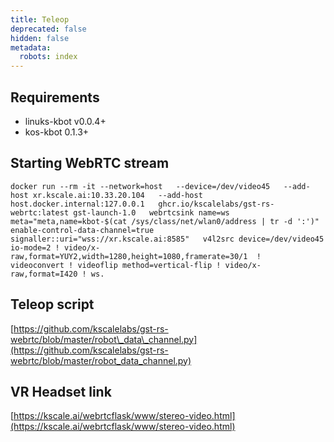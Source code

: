 ```yaml
---
title: Teleop
deprecated: false
hidden: false
metadata:
  robots: index
---
```

## Requirements

* linuks-kbot v0.0.4+
* kos-kbot 0.1.3+

## Starting WebRTC stream

```Text bash
docker run --rm -it --network=host   --device=/dev/video45   --add-host xr.kscale.ai:10.33.20.104   --add-host host.docker.internal:127.0.0.1   ghcr.io/kscalelabs/gst-rs-webrtc:latest gst-launch-1.0   webrtcsink name=ws meta="meta,name=kbot-$(cat /sys/class/net/wlan0/address | tr -d ':')"   enable-control-data-channel=true signaller::uri="wss://xr.kscale.ai:8585"   v4l2src device=/dev/video45 io-mode=2 ! video/x-raw,format=YUY2,width=1280,height=1080,framerate=30/1  !   videoconvert ! videoflip method=vertical-flip ! video/x-raw,format=I420 ! ws.
```

## Teleop script

[https://github.com/kscalelabs/gst-rs-webrtc/blob/master/robot\_data\_channel.py](https://github.com/kscalelabs/gst-rs-webrtc/blob/master/robot_data_channel.py)

## VR Headset link

[https://kscale.ai/webrtcflask/www/stereo-video.html](https://kscale.ai/webrtcflask/www/stereo-video.html)